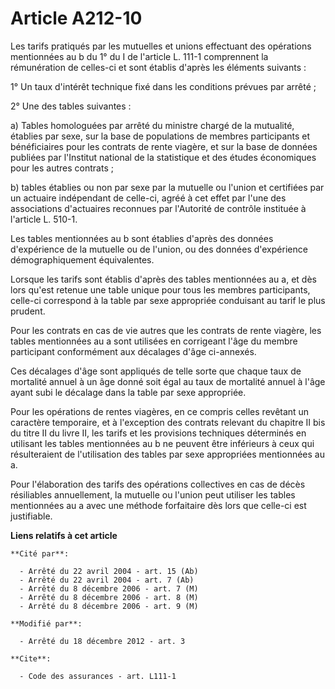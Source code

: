 # Article A212-10

Les tarifs pratiqués par les mutuelles et unions effectuant des opérations mentionnées au b du 1° du I de l'article L. 111-1
comprennent la rémunération de celles-ci et sont établis d'après les éléments suivants : 

1° Un taux d'intérêt technique fixé dans les conditions prévues par arrêté ; 

2° Une des tables suivantes : 

a) Tables homologuées par arrêté du ministre chargé de la mutualité, établies par sexe, sur la base de populations de membres
participants et bénéficiaires pour les contrats de rente viagère, et sur la base de données publiées par l'Institut national
de la statistique et des études économiques pour les autres contrats ; 

b) tables établies ou non par sexe par la mutuelle ou l'union et certifiées par un actuaire indépendant de celle-ci, agréé à
cet effet par l'une des associations d'actuaires reconnues par l'Autorité de contrôle instituée à l'article L. 510-1. 

Les tables mentionnées au b sont établies d'après des données d'expérience de la mutuelle ou de l'union, ou des données
d'expérience démographiquement équivalentes. 

Lorsque les tarifs sont établis d'après des tables mentionnées au a, et dès lors qu'est retenue une table unique pour tous
les membres participants, celle-ci correspond à la table par sexe appropriée conduisant au tarif le plus prudent. 

Pour les contrats en cas de vie autres que les contrats de rente viagère, les tables mentionnées au a sont utilisées en
corrigeant l'âge du membre participant conformément aux décalages d'âge ci-annexés. 

Ces décalages d'âge sont appliqués de telle sorte que chaque taux de mortalité annuel à un âge donné soit égal au taux de
mortalité annuel à l'âge ayant subi le décalage dans la table par sexe appropriée. 

Pour les opérations de rentes viagères, en ce compris celles revêtant un caractère temporaire, et à l'exception des contrats
relevant du chapitre II bis du titre II du livre II, les tarifs et les provisions techniques déterminés en utilisant les
tables mentionnées au b ne peuvent être inférieurs à ceux qui résulteraient de l'utilisation des tables par sexe appropriées
mentionnées au a. 

Pour l'élaboration des tarifs des opérations collectives en cas de décès résiliables annuellement, la mutuelle ou l'union
peut utiliser les tables mentionnées au a avec une méthode forfaitaire dès lors que celle-ci est justifiable.

**Liens relatifs à cet article**

	**Cité par**:

	  - Arrêté du 22 avril 2004 - art. 15 (Ab)
	  - Arrêté du 22 avril 2004 - art. 7 (Ab)
	  - Arrêté du 8 décembre 2006 - art. 7 (M)
	  - Arrêté du 8 décembre 2006 - art. 8 (M)
	  - Arrêté du 8 décembre 2006 - art. 9 (M)

	**Modifié par**:

	  - Arrêté du 18 décembre 2012 - art. 3

	**Cite**:

	  - Code des assurances - art. L111-1
